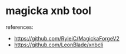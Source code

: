 # magicka xnb tool

references:
- https://github.com/RyleiC/MagickaForgeV2
- https://github.com/LeonBlade/xnbcli
